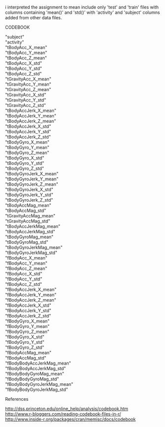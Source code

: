  
 i interpreted the assignment to mean include only 'test' and 'train' files with columns containing
 'mean()' and 'std()' with 'activity' and 'subject' columns added from other data files.
 
 CODEBOOK  

 "subject"  
 "activity"  
 "tBodyAcc_X_mean"  
 "tBodyAcc_Y_mean"  
 "tBodyAcc_Z_mean"  
 "tBodyAcc_X_std"  
 "tBodyAcc_Y_std"  
 "tBodyAcc_Z_std"  
 "tGravityAcc_X_mean"  
 "tGravityAcc_Y_mean"  
 "tGravityAcc_Z_mean"  
 "tGravityAcc_X_std"       
 "tGravityAcc_Y_std"  
 "tGravityAcc_Z_std"  
 "tBodyAccJerk_X_mean"        
 "tBodyAccJerk_Y_mean"  
 "tBodyAccJerk_Z_mean"  
 "tBodyAccJerk_X_std"      
 "tBodyAccJerk_Y_std"  
 "tBodyAccJerk_Z_std"  
 "tBodyGyro_X_mean"       
 "tBodyGyro_Y_mean"  
 "tBodyGyro_Z_mean"  
 "tBodyGyro_X_std"         
 "tBodyGyro_Y_std"  
 "tBodyGyro_Z_std"  
 "tBodyGyroJerk_X_mean"  
 "tBodyGyroJerk_Y_mean"  
 "tBodyGyroJerk_Z_mean"  
 "tBodyGyroJerk_X_std"     
 "tBodyGyroJerk_Y_std"  
 "tBodyGyroJerk_Z_std"  
 "tBodyAccMag_mean"      
 "tBodyAccMag_std"  
 "tGravityAccMag_mean"  
 "tGravityAccMag_std"      
 "tBodyAccJerkMag_mean"  
 "tBodyAccJerkMag_std"  
 "tBodyGyroMag_mean"      
 "tBodyGyroMag_std"  
 "tBodyGyroJerkMag_mean"  
 "tBodyGyroJerkMag_std"    
 "fBodyAcc_X_mean"  
 "fBodyAcc_Y_mean"  
 "fBodyAcc_Z_mean"          
 "fBodyAcc_X_std"  
 "fBodyAcc_Y_std"  
 "fBodyAcc_Z_std"           
 "fBodyAccJerk_X_mean"  
 "fBodyAccJerk_Y_mean"  
 "fBodyAccJerk_Z_mean"      
 "fBodyAccJerk_X_std"  
 "fBodyAccJerk_Y_std"  
 "fBodyAccJerk_Z_std"       
 "fBodyGyro_X_mean"  
 "fBodyGyro_Y_mean"  
 "fBodyGyro_Z_mean"         
 "fBodyGyro_X_std"  
 "fBodyGyro_Y_std"  
 "fBodyGyro_Z_std"          
 "fBodyAccMag_mean"  
 "fBodyAccMag_std"  
 "fBodyBodyAccJerkMag_mean"  
 "fBodyBodyAccJerkMag_std"  
 "fBodyBodyGyroMag_mean"  
 "fBodyBodyGyroMag_std"    
 "fBodyBodyGyroJerkMag_mean"  
 "fBodyBodyGyroJerkMag_std"  



References

  http://dss.princeton.edu/online_help/analysis/codebook.htm<br>
  http://www.r-bloggers.com/reading-codebook-files-in-r/<br>
  http://www.inside-r.org/packages/cran/memisc/docs/codebook
  
  
